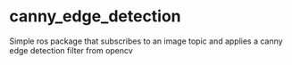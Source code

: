 # canny_edge_detection
Simple ros package that subscribes to an image topic and applies a canny edge detection filter from opencv
